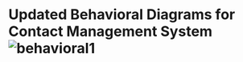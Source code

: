 # Updated Behavioral Diagrams for Contact Management System![behavioral1](https://user-images.githubusercontent.com/101514904/161391713-8d518cc1-c760-4208-84ca-287bfdcd7608.png)

